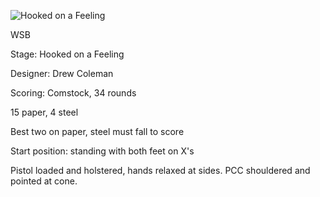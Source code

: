 ![Hooked on a Feeling](https://github.com/bagellord/USPSA-Stages/blob/master/30%2B%20rounds/Hooked%20on%20a%20Feeling%20-%2034%20rounds%20-%20Comstock/Hooked%20on%20a%20Feeling.png)

WSB

Stage: Hooked on a Feeling

Designer: Drew Coleman

Scoring: Comstock, 34 rounds

15 paper, 4 steel

Best two on paper, steel must fall to score

Start position: standing with both feet on X's

Pistol loaded and holstered, hands relaxed at sides. PCC shouldered and pointed at cone.

